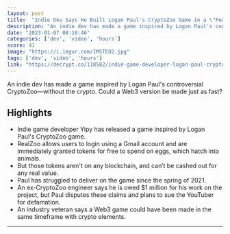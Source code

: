 ```yaml
---
layout: post
title:  "Indie Dev Says He Built Logan Paul's CryptoZoo Game in a \"Few Hours\""
description: "An indie dev has made a game inspired by Logan Paul's controversial CryptoZoo—without the crypto. Could a Web3 version be made just as fast?"
date: "2023-01-07 08:10:46"
categories: ['dev', 'video', 'hours']
score: 41
image: "https://i.imgur.com/IM5TEO2.jpg"
tags: ['dev', 'video', 'hours']
link: "https://decrypt.co/118582/indie-game-developer-logan-paul-cryptozoo-few-hours"
---
```


An indie dev has made a game inspired by Logan Paul's controversial CryptoZoo—without the crypto. Could a Web3 version be made just as fast?

## Highlights

- Indie game developer Yipy has released a game inspired by Logan Paul's CryptoZoo game.
- RealZoo allows users to login using a Gmail account and are immediately granted tokens for free to spend on eggs, which hatch into animals.
- But those tokens aren't on any blockchain, and can’t be cashed out for any real value.
- Paul has struggled to deliver on the game since the spring of 2021.
- An ex-CryptoZoo engineer says he is owed $1 million for his work on the project, but Paul disputes these claims and plans to sue the YouTuber for defamation.
- An industry veteran says a Web3 game could have been made in the same timeframe with crypto elements.

---
